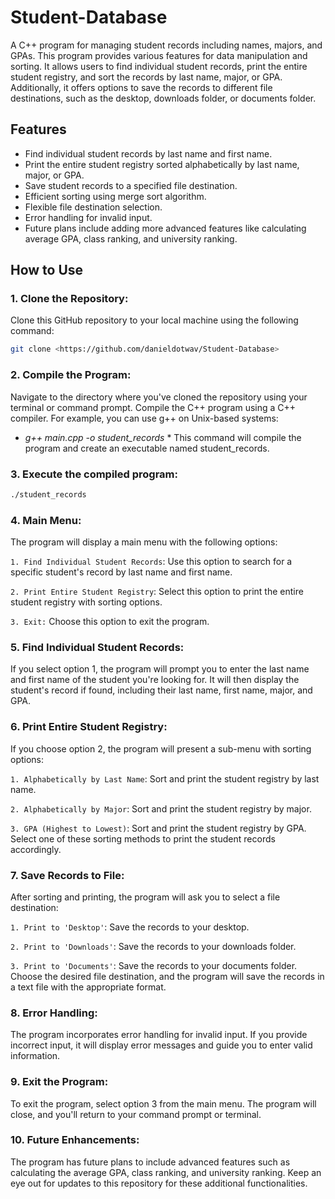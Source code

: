 # Student-Database
A C++ program for managing student records including names, majors, and GPAs. This program provides various features for data manipulation and sorting. It allows users to find individual student records, print the entire student registry, and sort the records by last name, major, or GPA. Additionally, it offers options to save the records to different file destinations, such as the desktop, downloads folder, or documents folder.

## **Features**
- Find individual student records by last name and first name.
- Print the entire student registry sorted alphabetically by last name, major, or GPA.
- Save student records to a specified file destination.
- Efficient sorting using merge sort algorithm.
- Flexible file destination selection.
- Error handling for invalid input.
- Future plans include adding more advanced features like calculating average GPA, class ranking, and university ranking.

## **How to Use**
### 1. **Clone the Repository:**
  Clone this GitHub repository to your local machine using the following command:
  ```sh
  git clone <https://github.com/danieldotwav/Student-Database>
  ```

### 2. **Compile the Program:**

  Navigate to the directory where you've cloned the repository using your terminal or command prompt.
  Compile the C++ program using a C++ compiler. For example, you can use g++ on Unix-based systems:
  * *g++ main.cpp -o student_records* *
  This command will compile the program and create an executable named student_records.

### 3. **Execute the compiled program:**
   ```sh
   ./student_records
   ```
  
### 4. **Main Menu:**

  The program will display a main menu with the following options:

  `1. Find Individual Student Records`: Use this option to search for a specific student's record by last name and first name.
  
  `2. Print Entire Student Registry`: Select this option to print the entire student registry with sorting options.
  
  `3. Exit:` Choose this option to exit the program.

### 5. **Find Individual Student Records:**

  If you select option 1, the program will prompt you to enter the last name and first name of the student you're looking for.
  It will then display the student's record if found, including their last name, first name, major, and GPA.

### 6. **Print Entire Student Registry:**

  If you choose option 2, the program will present a sub-menu with sorting options:

  `1. Alphabetically by Last Name`: Sort and print the student registry by last name.
  
  `2. Alphabetically by Major`: Sort and print the student registry by major.
 
  `3. GPA (Highest to Lowest)`: Sort and print the student registry by GPA.
  Select one of these sorting methods to print the student records accordingly.

### 7. **Save Records to File:**

  After sorting and printing, the program will ask you to select a file destination:

  `1. Print to 'Desktop'`: Save the records to your desktop.
  
  `2. Print to 'Downloads'`: Save the records to your downloads folder.
  
  `3. Print to 'Documents'`: Save the records to your documents folder.
  Choose the desired file destination, and the program will save the records in a text file with the appropriate format.

### 8. **Error Handling:**

  The program incorporates error handling for invalid input. If you provide incorrect input, it will display error messages and guide you to enter valid information.

### 9. **Exit the Program:**

  To exit the program, select option 3 from the main menu. The program will close, and you'll return to your command prompt or terminal.

### 10. **Future Enhancements:**

  The program has future plans to include advanced features such as calculating the average GPA, class ranking, and university ranking. Keep an eye out for updates to this repository for these additional functionalities.
